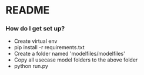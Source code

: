 # README #


### How do I get set up? ###

* Create virtual env
* pip install -r requirements.txt
* Create a folder named 'modelfiles/modelfiles'
* Copy all usecase model folders to the above folder
* python run.py

